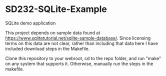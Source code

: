 # SD232-SQLite-Example
SQLite demo application

This project depends on sample data found at https://www.sqlitetutorial.net/sqlite-sample-database/. Since licensing terms on this data are not clear, rather than including that data here I have included download steps in the Makefile.

Clone this repository to your webroot, cd to the repo folder, and run "make" on any system that supports it. Otherwise, manually run the steps in the makefile.
